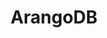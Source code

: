 ---
title: ArangoDB
logo: /images/modules/arangodb-mark.svg
summary: A database
isOfficial: false
supportsTCC: true 
isThirdParty: true
categories: 
    - database
languages:
    - java
    - nodejs
docs:
    java:
        url: https://github.com/GoodforGod/arangodb-testcontainers
        isThirdParty: true
    nodejs:
        url: https://node.testcontainers.org/modules/arangodb/
description: |
    ## Benefits
    ## Examples
---